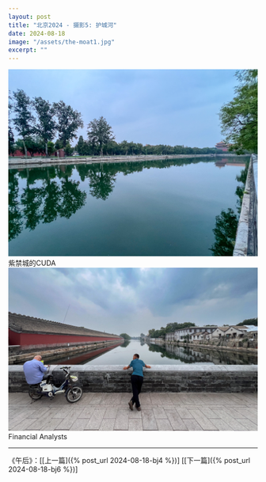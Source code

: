 ```yaml
---
layout: post
title: "北京2024 - 摄影5: 护城河"
date: 2024-08-18
image: "/assets/the-moat1.jpg"
excerpt: ""
---
```




<img src="/assets/the-moat1.jpg" />
紫禁城的CUDA

<img src="/assets/the-moat2.jpg" />
Financial Analysts 


----
《午后》：\[[上一篇]({% post_url 2024-08-18-bj4 %})\] \[[下一篇]({% post_url 2024-08-18-bj6 %})\] 
